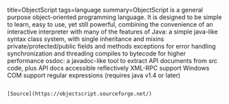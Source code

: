 title=ObjectScript
tags=language
summary=ObjectScript is a general purpose object-oriented programming language. It is designed to be simple to learn, easy to use, yet still powerful, combining the convenience of an interactive interpreter with many of the features of Java: a simple java-like syntax class system, with single inheritance and mixins private/protected/public fields and methods exceptions for error handling synchronization and threading compiles to bytecode for higher performance osdoc: a javadoc-like tool to extract API documents from src code, plus API docs accessible reflectively XML-RPC support Windows COM support regular expressions (requires java v1.4 or later) 
~~~~~~

[Source](https://objectscript.sourceforge.net/)

